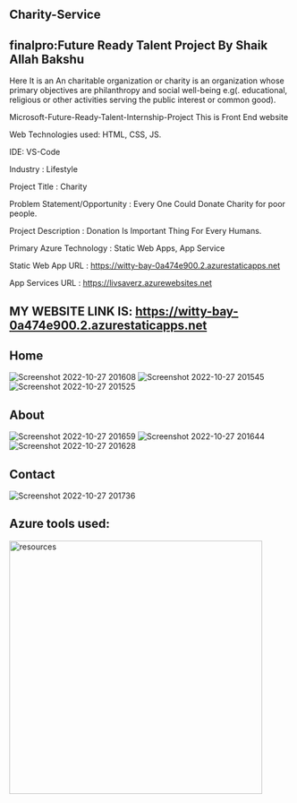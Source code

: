 ## Charity-Service

## finalpro:Future Ready Talent Project By Shaik Allah Bakshu 
Here It is an An charitable organization or charity is an organization whose primary objectives are philanthropy and social well-being e.g(. educational, religious or other activities serving the public interest or common good).

Microsoft-Future-Ready-Talent-Internship-Project This is Front End website

Web Technologies used: HTML, CSS, JS.

IDE: VS-Code

Industry : Lifestyle

Project Title : Charity

Problem Statement/Opportunity : Every One Could Donate Charity for poor people.

Project Description : Donation Is Important Thing For Every Humans.

Primary Azure Technology : Static Web Apps, App Service

Static Web App URL : https://witty-bay-0a474e900.2.azurestaticapps.net

App Services URL : https://livsaverz.azurewebsites.net

## MY WEBSITE LINK IS: https://witty-bay-0a474e900.2.azurestaticapps.net
## Home
![Screenshot 2022-10-27 201608](https://user-images.githubusercontent.com/116268206/198322006-c52fa0b1-6b0f-4de0-9c0f-bbe5225c215a.jpg)
![Screenshot 2022-10-27 201545](https://user-images.githubusercontent.com/116268206/198322017-0299b349-152f-484e-b19f-e5cec323c69e.jpg)
![Screenshot 2022-10-27 201525](https://user-images.githubusercontent.com/116268206/198322025-c793e8f6-74a6-43a2-b189-0accc6440cdc.jpg)

## About
![Screenshot 2022-10-27 201659](https://user-images.githubusercontent.com/116268206/198322199-ef41df98-337e-4f28-b76f-6187de88f87c.jpg)
![Screenshot 2022-10-27 201644](https://user-images.githubusercontent.com/116268206/198322215-c4bafc85-6543-4dd2-872e-d2df7b9f20ca.jpg)
![Screenshot 2022-10-27 201628](https://user-images.githubusercontent.com/116268206/198322220-8156069b-5f55-403f-8c00-ff64d3ac47df.jpg)

## Contact
![Screenshot 2022-10-27 201736](https://user-images.githubusercontent.com/116268206/198322311-ffb2feb6-ed23-4d16-bc5d-d6c147313b06.jpg)

## Azure tools used:
<img width="452" alt="resources" src="https://user-images.githubusercontent.com/116268206/201050759-305d4198-6768-4464-844e-b7f701b364e0.png">
